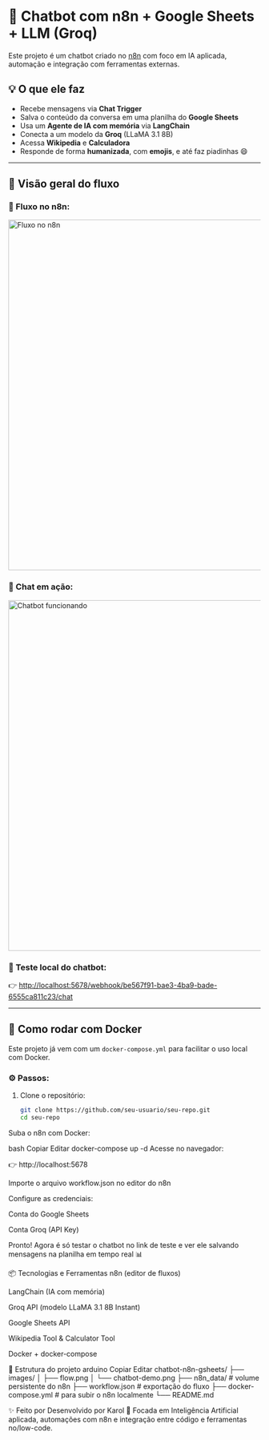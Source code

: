 # 🤖 Chatbot com n8n + Google Sheets + LLM (Groq)

Este projeto é um chatbot criado no [n8n](https://n8n.io/) com foco em IA aplicada, automação e integração com ferramentas externas.

## 💡 O que ele faz

- Recebe mensagens via **Chat Trigger**
- Salva o conteúdo da conversa em uma planilha do **Google Sheets**
- Usa um **Agente de IA com memória** via **LangChain**
- Conecta a um modelo da **Groq** (LLaMA 3.1 8B)
- Acessa **Wikipedia** e **Calculadora**
- Responde de forma **humanizada**, com **emojis**, e até faz piadinhas 😄

---

## 🧠 Visão geral do fluxo

### 🔁 Fluxo no n8n:

<img src="images/flow.png" alt="Fluxo no n8n" width="700"/>

### 💬 Chat em ação:

<img src="images/chatbot-demo.png" alt="Chatbot funcionando" width="700"/>

### 🧪 Teste local do chatbot:

👉 [http://localhost:5678/webhook/be567f91-bae3-4ba9-bade-6555ca811c23/chat](http://localhost:5678/webhook/be567f91-bae3-4ba9-bade-6555ca811c23/chat)

---

## 🐳 Como rodar com Docker

Este projeto já vem com um `docker-compose.yml` para facilitar o uso local com Docker.

### ⚙️ Passos:

1. Clone o repositório:

   ```bash
   git clone https://github.com/seu-usuario/seu-repo.git
   cd seu-repo


Suba o n8n com Docker:

bash
Copiar
Editar
docker-compose up -d
Acesse no navegador:

👉 http://localhost:5678

Importe o arquivo workflow.json no editor do n8n

Configure as credenciais:

Conta do Google Sheets

Conta Groq (API Key)

Pronto! Agora é só testar o chatbot no link de teste e ver ele salvando mensagens na planilha em tempo real 📊

📦 Tecnologias e Ferramentas
n8n (editor de fluxos)

LangChain (IA com memória)

Groq API (modelo LLaMA 3.1 8B Instant)

Google Sheets API

Wikipedia Tool & Calculator Tool

Docker + docker-compose

📁 Estrutura do projeto
arduino
Copiar
Editar
chatbot-n8n-gsheets/
├── images/
│   ├── flow.png
│   └── chatbot-demo.png
├── n8n_data/                # volume persistente do n8n
├── workflow.json            # exportação do fluxo
├── docker-compose.yml       # para subir o n8n localmente
└── README.md


✨ Feito por
Desenvolvido por Karol 💜
Focada em Inteligência Artificial aplicada, automações com n8n e integração entre código e ferramentas no/low-code.

